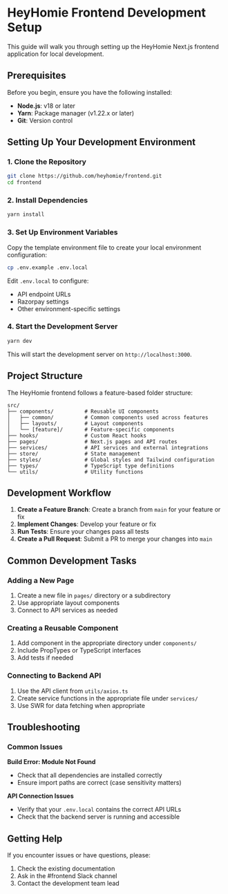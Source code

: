 # HeyHomie Frontend Development Setup

This guide will walk you through setting up the HeyHomie Next.js frontend application for local development.

## Prerequisites

Before you begin, ensure you have the following installed:

- **Node.js**: v18 or later
- **Yarn**: Package manager (v1.22.x or later)
- **Git**: Version control

## Setting Up Your Development Environment

### 1. Clone the Repository

```bash
git clone https://github.com/heyhomie/frontend.git
cd frontend
```

### 2. Install Dependencies

```bash
yarn install
```

### 3. Set Up Environment Variables

Copy the template environment file to create your local environment configuration:

```bash
cp .env.example .env.local
```

Edit `.env.local` to configure:
- API endpoint URLs
- Razorpay settings
- Other environment-specific settings

### 4. Start the Development Server

```bash
yarn dev
```

This will start the development server on `http://localhost:3000`.

## Project Structure

The HeyHomie frontend follows a feature-based folder structure:

```
src/
├── components/          # Reusable UI components
│   ├── common/          # Common components used across features
│   ├── layouts/         # Layout components
│   └── [feature]/       # Feature-specific components
├── hooks/               # Custom React hooks
├── pages/               # Next.js pages and API routes
├── services/            # API services and external integrations
├── store/               # State management
├── styles/              # Global styles and Tailwind configuration
├── types/               # TypeScript type definitions
└── utils/               # Utility functions
```

## Development Workflow

1. **Create a Feature Branch**: Create a branch from `main` for your feature or fix
2. **Implement Changes**: Develop your feature or fix
3. **Run Tests**: Ensure your changes pass all tests
4. **Create a Pull Request**: Submit a PR to merge your changes into `main`

## Common Development Tasks

### Adding a New Page

1. Create a new file in `pages/` directory or a subdirectory
2. Use appropriate layout components
3. Connect to API services as needed

### Creating a Reusable Component

1. Add component in the appropriate directory under `components/`
2. Include PropTypes or TypeScript interfaces
3. Add tests if needed

### Connecting to Backend API

1. Use the API client from `utils/axios.ts`
2. Create service functions in the appropriate file under `services/`
3. Use SWR for data fetching when appropriate

## Troubleshooting

### Common Issues

**Build Error: Module Not Found**
- Check that all dependencies are installed correctly
- Ensure import paths are correct (case sensitivity matters)

**API Connection Issues**
- Verify that your `.env.local` contains the correct API URLs
- Check that the backend server is running and accessible

## Getting Help

If you encounter issues or have questions, please:

1. Check the existing documentation
2. Ask in the #frontend Slack channel
3. Contact the development team lead
